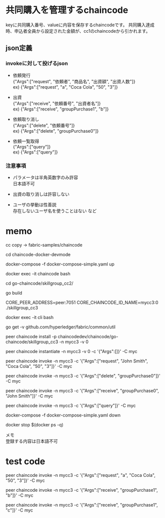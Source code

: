 # 共同購入を管理するchaincode
keyに共同購入番号、valueに内容を保存するchaincodeです。
共同購入達成時、申込者全員から設定された金額が、cc1のchaincodeから引かれます。

## json定義

### invokeに対して投げるjson

* 依頼発行      
    {"Args":["request", "依頼者", "商品名", "出資額", "出資人数"]}       
    ex) {"Args":["request", "a", "Coca Cola", "50", "3"]}

* 出資        
    {"Args":["receive", "依頼番号", "出資者名"]}        
    ex) {"Args":["receive", "groupPurchase1", "b"]}

* 依頼取り消し        
    {"Args":["delete", "依頼番号"]}     
    ex) {"Args":["delete", "groupPurchase0"]}

* 依頼一覧取得        
    {"Args":["query"]}      
    ex) {"Args":["query"]}


### 注意事項

* パラメータは半角英数字のみ許容       
    日本語不可

* 出資の取り消しは許容しない     

* ユーザの挙動は性善説        
    存在しないユーザ名を使うことはない など


# memo

cc copy → fabric-samples/chaincode

cd chaincode-docker-devmode

docker-compose -f docker-compose-simple.yaml up

docker exec -it chaincode bash

cd go-chaincode/skillgroup_cc2/

go build

CORE_PEER_ADDRESS=peer:7051 CORE_CHAINCODE_ID_NAME=mycc3:0 ./skillgroup_cc3

docker exec -it cli bash

go get -v github.com/hyperledger/fabric/common/util

peer chaincode install -p chaincodedev/chaincode/go-chaincode/skillgroup_cc3 -n mycc3 -v 0

peer chaincode instantiate -n mycc3 -v 0 -c '{"Args":[]}' -C myc

peer chaincode invoke -n mycc3 -c '{"Args":["request", "John Smith", "Coca Cola", "50", "3"]}' -C myc

peer chaincode invoke -n mycc3 -c '{"Args":["delete", "groupPurchase0"]}' -C myc

peer chaincode invoke -n mycc3 -c '{"Args":["receive", "groupPurchase0", "John Smith"]}' -C myc

peer chaincode invoke -n mycc3 -c '{"Args":["query"]}' -C myc

docker-compose -f docker-compose-simple.yaml down

docker stop $(docker ps -q)

メモ      
登録する内容は日本語不可



# test code

peer chaincode invoke -n mycc3 -c '{"Args":["request", "a", "Coca Cola", "50", "3"]}' -C myc

peer chaincode invoke -n mycc3 -c '{"Args":["receive", "groupPurchase1", "b"]}' -C myc

peer chaincode invoke -n mycc3 -c '{"Args":["receive", "groupPurchase1", "c"]}' -C myc